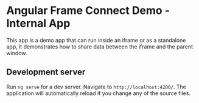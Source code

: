 # Angular Frame Connect Demo - Internal App

This app is a demo app that can run inside an iframe or as a standalone app, it demonstrates how to share data between the iframe and the parent window.

## Development server

Run `ng serve` for a dev server. Navigate to `http://localhost:4200/`. The application will automatically reload if you change any of the source files.
